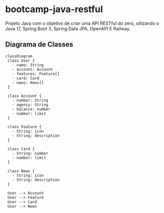 # bootcamp-java-restful
 Projeto Java com o objetivo de criar uma API RESTful do zero, utilzando o Java 17, Spring Boot 3, Spring Data JPA, OpenAPI E Railway.

 ## Diagrama de Classes

 ```mermaid
classDiagram
  class User {
    - name: String
    - account: Account
    - features: Feature[]
    - card: Card
    - news: News[]
  }

  class Account {
    - number: String
    - agency: String
    - balance: number
    - number: limit
  }

  class Feature {
    - String: icon
    - String: description
  }

  class Card {
    - String: number
    - number: limit
  }

  class News {
    - String: icon
    - String: description
  }

  User --> Account
  User --> Feature
  User --> Card
  User --> News
```

